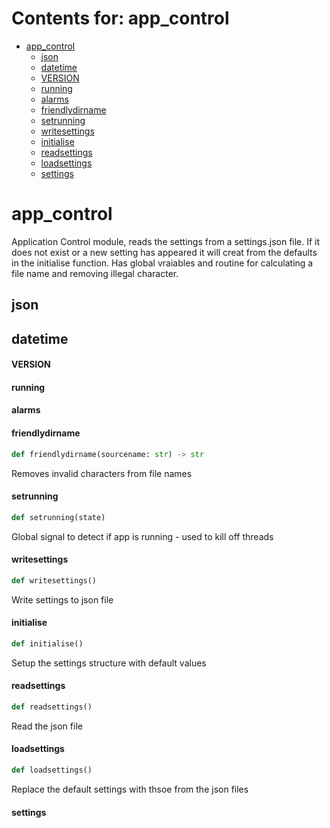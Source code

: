 # Contents for: app_control

* [app\_control](#app_control)
  * [json](#app_control.json)
  * [datetime](#app_control.datetime)
  * [VERSION](#app_control.VERSION)
  * [running](#app_control.running)
  * [alarms](#app_control.alarms)
  * [friendlydirname](#app_control.friendlydirname)
  * [setrunning](#app_control.setrunning)
  * [writesettings](#app_control.writesettings)
  * [initialise](#app_control.initialise)
  * [readsettings](#app_control.readsettings)
  * [loadsettings](#app_control.loadsettings)
  * [settings](#app_control.settings)

<a id="app_control"></a>

# app\_control

Application Control module, reads the settings from a settings.json file. If it does not exist or a new setting
has appeared it will creat from the defaults in the initialise function. Has global vraiables and routine for
calculating a file name and removing illegal character.

<a id="app_control.json"></a>

## json

<a id="app_control.datetime"></a>

## datetime

<a id="app_control.VERSION"></a>

#### VERSION

<a id="app_control.running"></a>

#### running

<a id="app_control.alarms"></a>

#### alarms

<a id="app_control.friendlydirname"></a>

#### friendlydirname

```python
def friendlydirname(sourcename: str) -> str
```

Removes invalid characters from file names

<a id="app_control.setrunning"></a>

#### setrunning

```python
def setrunning(state)
```

Global signal to detect if app is running - used to kill off threads

<a id="app_control.writesettings"></a>

#### writesettings

```python
def writesettings()
```

Write settings to json file

<a id="app_control.initialise"></a>

#### initialise

```python
def initialise()
```

Setup the settings structure with default values

<a id="app_control.readsettings"></a>

#### readsettings

```python
def readsettings()
```

Read the json file

<a id="app_control.loadsettings"></a>

#### loadsettings

```python
def loadsettings()
```

Replace the default settings with thsoe from the json files

<a id="app_control.settings"></a>

#### settings

